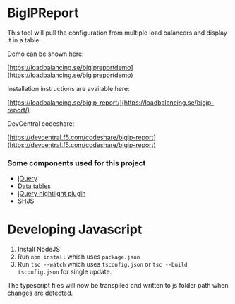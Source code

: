 # BigIPReport

This tool will pull the configuration from multiple load balancers and display it in a table.

Demo can be shown here:

[https://loadbalancing.se/bigipreportdemo](https://loadbalancing.se/bigipreportdemo)

Installation instructions are available here:

[https://loadbalancing.se/bigip-report/](https://loadbalancing.se/bigip-report/)

DevCentral codeshare:

[https://devcentral.f5.com/codeshare/bigip-report](https://devcentral.f5.com/codeshare/bigip-report)

### Some components used for this project
* [jQuery](https://jquery.com/)
* [Data tables](https://datatables.net/)
* [jQuery hightlight plugin](http://johannburkard.de/blog/programming/javascript/highlight-javascript-text-higlighting-jquery-plugin.html)
* [SHJS](http://shjs.sourceforge.net)

# Developing Javascript
1. Install NodeJS
2. Run `npm install` which uses `package.json`
4. Run `tsc --watch` which uses `tsconfig.json` or `tsc --build tsconfig.json` for single update.

The typescript files will now be transpiled and written to js folder path when changes are detected.
